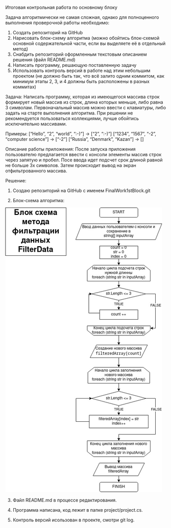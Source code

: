 Итоговая контрольная работа по основному блоку

Задача алгоритмически не самая сложная, однако для полноценного выполнения проверочной работы необходимо:

1. Создать репозиторий на GitHub
2. Нарисовать блок-схему алгоритма (можно обойтись блок-схемой основной содержательной части, если вы выделяете её в отдельный метод)
3. Снабдить репозиторий оформленным текстовым описанием решения (файл README.md)
4. Написать программу, решающую поставленную задачу
5. Использовать контроль версий в работе над этим небольшим проектом (не должно быть так, что всё залито одним коммитом, 
как минимум этапы 2, 3, и 4 должны быть расположены в разных коммитах)

Задача: Написать программу, которая из имеющегося массива строк формирует новый массив из строк, длина которых меньше,
либо равна 3 символам. Первоначальный массив можно ввести с клавиатуры, либо задать на старте выполнения алгоритма. 
При решении не рекомендуется пользоваться коллекциями, лучше обойтись исключительно массивами.

Примеры:
[“Hello”, “2”, “world”, “:-)”] → [“2”, “:-)”]
[“1234”, “1567”, “-2”, “computer science”] → [“-2”]
[“Russia”, “Denmark”, “Kazan”] → []


Описание работы приложения:
После запуска приложения пользователю предлагается ввести с консоли элементы массив строк через запятую и пробел.
Посе ввода идет подсчет срок длиной равной не больше 3х символов.
Затем происходит вывод на экран отфильтрованного массива.



Решение:

1. Создаю репозиторий на GitHub с именем FinalWork1stBlock.git

2. Блок-схема алгоритма:

![Блок схема метода FilterData](diagramFilterData.jpg)

3. Файл README.md в процессе редактирования.

4. Программа написана, код лежит в папке project/project.cs.

5. Контроль версий исользован в проекте, смотри git log.